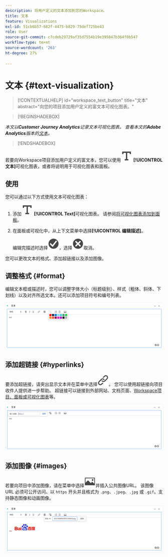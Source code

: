 ```yaml
---
description: 将用户定义的文本添加到您的Workspace。
title: 文本
feature: Visualizations
exl-id: 51cb6b57-682f-4475-b829-75def725be43
role: User
source-git-commit: c7cdeb29729af35d7554b19e395047b364f0b547
workflow-type: tm+mt
source-wordcount: '263'
ht-degree: 27%

---
```


# 文本 {#text-visualization}

<!-- markdownlint-disable MD034 -->

>[!CONTEXTUALHELP]
>id="workspace_text_button"
>title="文本"
>abstract="向您的项目添加用户定义的富文本可视化图表。"

<!-- markdownlint-enable MD034 -->


>[!BEGINSHADEBOX]

*本文以&#x200B;**Customer Journey Analytics**记录文本可视化图表。 查看本文的&#x200B;**Adobe Analytics**版本的[文本](https://experienceleague.adobe.com/en/docs/analytics/analyze/analysis-workspace/visualizations/text)。*

>[!ENDSHADEBOX]


若要向Workspace项目添加用户定义的富文本，您可以使用![文本](/help/assets/icons/Text.svg) **[!UICONTROL 文本]**&#x200B;可视化图表，或者将说明用于可视化图表和面板。

## 使用

您可以通过以下方式使用文本可视化图表：

1. 添加![Text](/help/assets/icons/Text.svg) **[!UICONTROL Text]**&#x200B;可视化图表。 请参阅[将可视化图表添加到面板](freeform-analysis-visualizations.md#add-visualizations-to-a-panel)。

1. 在面板或可视化中，从上下文菜单中选择&#x200B;**[!UICONTROL 编辑描述]**。

   编辑完描述时选择![CheckmarkCircle](/help/assets/icons/CheckmarkCircle.svg)，选择![CloseCircle](/help/assets/icons/CloseCircle.svg)取消。

您可以更改文本的格式、添加超链接以及添加图像。

## 调整格式 {#format}

编辑文本框或描述时，您可以调整字体大小（标题级别）、样式（粗体、斜体、下划线）以及对齐所选文本。还可以添加项目符号和编号列表。

![突出显示文本调色板的Workspace项目的文本选项。](assets/format.png)

## 添加超链接 {#hyperlinks}

要添加超链接，请突出显示文本并在菜单中选择![链接](/help/assets/icons/Link.svg)。 您可以使用超链接向项目收件人提供进一步帮助。 超链接可以链接到外部网站、文档页面、[Workspace项目、面板或可视化图表](/help/analysis-workspace/curate-share/shareable-links.md)等。

![突出显示链接图标的文本选项。](assets/hyperlink.png)

## 添加图像 {#images}

若要向项目中添加图像，请在菜单中选择![图像](/help/assets/icons/Image.svg)并插入公共图像URL。 该图像 URL 必须可公开访问、以 `https` 开头并且格式为 `.png`、`.jpeg`、`.jpg` 或 `.gif`。支持静态图像和动画图像。

![选择了图像图标的文本选项。](assets/image.png)
